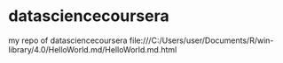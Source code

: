 # datasciencecoursera
my repo of datasciencecoursera
file:///C:/Users/user/Documents/R/win-library/4.0/HelloWorld.md/HelloWorld.md.html

